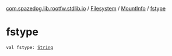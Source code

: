 [com.spazedog.lib.rootfw.stdlib.io](../../index.md) / [Filesystem](../index.md) / [MountInfo](index.md) / [fstype](.)

# fstype

`val fstype: `[`String`](https://kotlinlang.org/api/latest/jvm/stdlib/kotlin/-string/index.html)